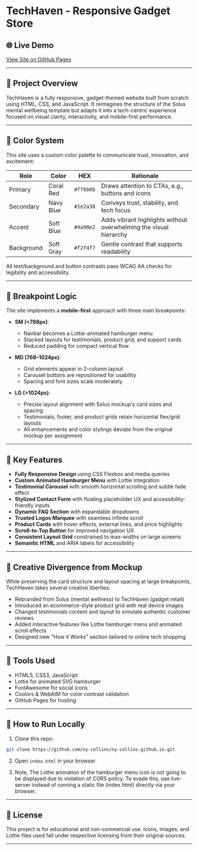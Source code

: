 
# TechHaven - Responsive Gadget Store

## 🌐 Live Demo
[View Site on GitHub Pages](https://ny-collins.github.io/)

---

## 🧩 Project Overview

TechHaven is a fully responsive, gadget-themed website built from scratch using HTML, CSS, and JavaScript. It reimagines the structure of the Solus mental wellbeing template but adapts it into a tech-centric experience focused on visual clarity, interactivity, and mobile-first performance.

---

## 🎨 Color System

This site uses a custom color palette to communicate trust, innovation, and excitement:

| Role        | Color       | HEX      | Rationale |
|-------------|-------------|----------|-----------|
| Primary     | Coral Red   | `#ff6b6b` | Draws attention to CTAs, e.g., buttons and icons |
| Secondary   | Navy Blue   | `#1e2a38` | Conveys trust, stability, and tech focus |
| Accent      | Soft Blue   | `#4a90e2` | Adds vibrant highlights without overwhelming the visual hierarchy |
| Background  | Soft Gray   | `#f2f4f7` | Gentle contrast that supports readability |

All text/background and button contrasts pass WCAG AA checks for legibility and accessibility.

---

## 📱 Breakpoint Logic

The site implements a **mobile-first** approach with three main breakpoints:

- **SM (<768px)**: 
  - Navbar becomes a Lottie-animated hamburger menu
  - Stacked layouts for testimonials, product grid, and support cards
  - Reduced padding for compact vertical flow

- **MD (768–1024px)**:
  - Grid elements appear in 2-column layout
  - Carousel buttons are repositioned for usability
  - Spacing and font sizes scale moderately

- **LG (>1024px)**:
  - Precise layout alignment with Solus mockup's card sizes and spacing
  - Testimonials, footer, and product grids retain horizontal flex/grid layouts
  - All enhancements and color stylings deviate from the original mockup per assignment

---

## 🚀 Key Features

- **Fully Responsive Design** using CSS Flexbox and media queries
- **Custom Animated Hamburger Menu** with Lottie integration
- **Testimonial Carousel** with smooth horizontal scrolling and subtle fade effect
- **Stylized Contact Form** with floating placeholder UX and accessibility-friendly inputs
- **Dynamic FAQ Section** with expandable dropdowns
- **Trusted Logos Marquee** with seamless infinite scroll
- **Product Cards** with hover effects, external links, and price highlights
- **Scroll-to-Top Button** for improved navigation UX
- **Consistent Layout Grid** constrained to max-widths on large screens
- **Semantic HTML** and ARIA labels for accessibility

---

## 🧠 Creative Divergence from Mockup

While preserving the card structure and layout spacing at large breakpoints, TechHaven takes several creative liberties:

- Rebranded from Solus (mental wellness) to TechHaven (gadget retail)
- Introduced an ecommerce-style product grid with real device images
- Changed testimonials content and layout to simulate authentic customer reviews
- Added interactive features like Lottie hamburger menu and animated scroll effects
- Designed new "How it Works" section tailored to online tech shopping

---

## 🧪 Tools Used

- HTML5, CSS3, JavaScript
- Lottie for animated SVG hamburger
- FontAwesome for social icons
- Coolors & WebAIM for color contrast validation
- GitHub Pages for hosting

---

## 📝 How to Run Locally

1. Clone this repo:
```bash
git clone https://github.com/ny-collins/ny-collins.github.io.git
```

2. Open `index.html` in your browser.

3. Note, The Lottie animation of the hamburger menu icon is not going to be displayed due to violation of CORS policy. To evade this, use live-server instead of running a static file (index.html) directly via your browser.

---

## 🧾 License

This project is for educational and non-commercial use. Icons, images, and Lottie files used fall under respective licensing from their original sources.

---
